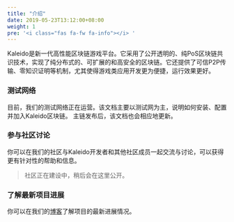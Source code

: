 ```yaml
---
title: "介绍"
date: 2019-05-23T13:12:00+08:00
weight: 1
pre: '<i class="fas fa-fw fa-info"></i> '
---
```


Kaleido是新一代高性能区块链游戏平台。它采用了公开透明的、纯PoS区块链共识技术，实现了纯分布式的、可扩展的和高安全的区块链。它还提供了可信P2P传输、零知识证明等机制，尤其使得游戏类应用开发更为便捷，运行效果更好。

### 测试网络

目前，我们的测试网络正在运营。该文档主要以测试网为主，说明如何安装、配置并加入Kaleido区块链。
主链发布后，该文档也会相应地更新。

### 参与社区讨论

你可以在我们的社区与Kaleido开发者和其他社区成员一起交流与讨论，可以获得更有针对性的帮助和信息。

> <i class="fas fa-fw fa-info"></i> 社区正在建设中，稍后会在这里公开。

### 了解最新项目进展

你可以在我们的[博客](https://blog.kaleidochain.io/)了解项目的最新进展情况。

